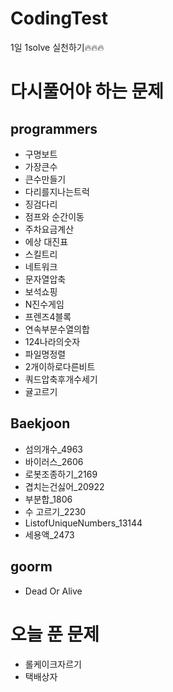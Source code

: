 # CodingTest
1일 1solve 실천하기🔥🔥🔥

# 다시풀어야 하는 문제
## programmers
- 구명보트
- 가장큰수
- 큰수만들기
- 다리를지나는트럭
- 징검다리
- 점프와 순간이동
- 주차요금계산
- 에상 대진표
- 스킬트리
- 네트워크
- 문자열압축
- 보석쇼핑
- N진수게임
- 프렌즈4블록
- 연속부분수열의합
- 124나라의숫자
- 파일명정렬
- 2개이하로다른비트
- 쿼드압축후개수세기
- 귤고르기

## Baekjoon
- 섬의개수_4963
- 바이러스_2606
- 로봇조종하기_2169
- 겹치는건싫어_20922
- 부분합_1806
- 수 고르기_2230
- ListofUniqueNumbers_13144
- 세용액_2473

## goorm
- Dead Or Alive

# 오늘 푼 문제
- 롤케이크자르기
- 택배상자
